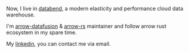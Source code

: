 Now, I live in [databend](https://github.com/datafuselabs/databend), a modern elasticity and performance cloud data warehouse.

I'm [arrow-datafusion](https://github.com/apache/arrow-datafusion) & [arrow-rs](https://github.com/apache/arrow-rs) maintainer and follow arrow rust ecosystem in my spare time.

My [linkedin](https://www.linkedin.com/in/xudong-wang-a6b975244/), you can contact me via email.
